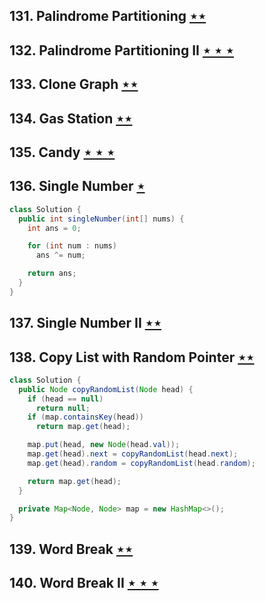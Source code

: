 ## 131. Palindrome Partitioning [$\star\star$](https://leetcode.com/problems/palindrome-partitioning)

## 132. Palindrome Partitioning II [$\star\star\star$](https://leetcode.com/problems/palindrome-partitioning-ii)

## 133. Clone Graph [$\star\star$](https://leetcode.com/problems/clone-graph)

## 134. Gas Station [$\star\star$](https://leetcode.com/problems/gas-station)

## 135. Candy [$\star\star\star$](https://leetcode.com/problems/candy)

## 136. Single Number [$\star$](https://leetcode.com/problems/single-number)

```java
class Solution {
  public int singleNumber(int[] nums) {
    int ans = 0;

    for (int num : nums)
      ans ^= num;

    return ans;
  }
}
```

## 137. Single Number II [$\star\star$](https://leetcode.com/problems/single-number-ii)

## 138. Copy List with Random Pointer [$\star\star$](https://leetcode.com/problems/copy-list-with-random-pointer)

```java
class Solution {
  public Node copyRandomList(Node head) {
    if (head == null)
      return null;
    if (map.containsKey(head))
      return map.get(head);

    map.put(head, new Node(head.val));
    map.get(head).next = copyRandomList(head.next);
    map.get(head).random = copyRandomList(head.random);

    return map.get(head);
  }

  private Map<Node, Node> map = new HashMap<>();
}
```

## 139. Word Break [$\star\star$](https://leetcode.com/problems/word-break)

## 140. Word Break II [$\star\star\star$](https://leetcode.com/problems/word-break-ii)
